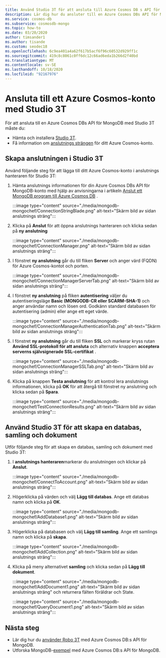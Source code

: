 ```yaml
---
title: Använd Studio 3T för att ansluta till Azure Cosmos DB s API för MongoDB
description: Lär dig hur du ansluter till en Azure Cosmos DBs API för MongoDB med Studio 3T.
ms.service: cosmos-db
ms.subservice: cosmosdb-mongo
ms.topic: how-to
ms.date: 03/20/2020
author: timsander1
ms.author: tisande
ms.custom: seodec18
ms.openlocfilehash: 6c9ea401a4a62f617b5acf6f96c60532d929ff1c
ms.sourcegitcommit: 419c8c8061c0ff6dc12c66ad6eda1b266d2f40bd
ms.translationtype: MT
ms.contentlocale: sv-SE
ms.lasthandoff: 10/18/2020
ms.locfileid: "92167976"
---
```

# <a name="connect-to-an-azure-cosmos-account-using-studio-3t"></a>Ansluta till ett Azure Cosmos-konto med Studio 3T

För att ansluta till en Azure Cosmos DBs API för MongoDB med Studio 3T måste du:

* Hämta och installera [Studio 3T](https://studio3t.com/).
* Få information om [anslutnings strängen](connect-mongodb-account.md) för ditt Azure Cosmos-konto.

## <a name="create-the-connection-in-studio-3t"></a>Skapa anslutningen i Studio 3T

Använd följande steg för att lägga till ditt Azure Cosmos-konto i anslutnings hanteraren för Studio 3T:

1. Hämta anslutnings informationen för din Azure Cosmos DBs API för MongoDB-konto med hjälp av anvisningarna i artikeln [Anslut ett MongoDB program till Azure Cosmos DB](connect-mongodb-account.md) .

    :::image type="content" source="./media/mongodb-mongochef/ConnectionStringBlade.png" alt-text="Skärm bild av sidan anslutnings sträng":::

2. Klicka på **Anslut** för att öppna anslutnings hanteraren och klicka sedan på **ny anslutning**

    :::image type="content" source="./media/mongodb-mongochef/ConnectionManager.png" alt-text="Skärm bild av sidan anslutnings sträng":::
3. I fönstret **ny anslutning** går du till fliken **Server** och anger värd (FQDN) för Azure Cosmos-kontot och porten.

    :::image type="content" source="./media/mongodb-mongochef/ConnectionManagerServerTab.png" alt-text="Skärm bild av sidan anslutnings sträng":::
4. I fönstret **ny anslutning** på fliken **autentisering** väljer du autentiseringsläge **Basic (MONGODB-CR eller SCARM-SHA-1)** och anger användar namn och lösen ord.  Godkänn standard databasen för autentisering (admin) eller ange ett eget värde.

    :::image type="content" source="./media/mongodb-mongochef/ConnectionManagerAuthenticationTab.png" alt-text="Skärm bild av sidan anslutnings sträng":::
5. I fönstret **ny anslutning** går du till fliken **SSL** och markerar kryss rutan **Använd SSL-protokoll för att ansluta** och alternativ knappen **acceptera serverns självsignerade SSL-certifikat** .

    :::image type="content" source="./media/mongodb-mongochef/ConnectionManagerSSLTab.png" alt-text="Skärm bild av sidan anslutnings sträng":::
6. Klicka på knappen **Testa anslutning** för att kontrol lera anslutnings informationen, klicka på **OK** för att återgå till fönstret ny anslutning och klicka sedan på **Spara**.

    :::image type="content" source="./media/mongodb-mongochef/TestConnectionResults.png" alt-text="Skärm bild av sidan anslutnings sträng":::

## <a name="use-studio-3t-to-create-a-database-collection-and-documents"></a>Använd Studio 3T för att skapa en databas, samling och dokument
Utför följande steg för att skapa en databas, samling och dokument med Studio 3T:

1. I **anslutnings hanteraren**markerar du anslutningen och klickar på **Anslut**.

    :::image type="content" source="./media/mongodb-mongochef/ConnectToAccount.png" alt-text="Skärm bild av sidan anslutnings sträng":::
2. Högerklicka på värden och välj **Lägg till databas**.  Ange ett databas namn och klicka på **OK**.

    :::image type="content" source="./media/mongodb-mongochef/AddDatabase1.png" alt-text="Skärm bild av sidan anslutnings sträng":::
3. Högerklicka på databasen och välj **Lägg till samling**.  Ange ett samlings namn och klicka på **skapa**.

    :::image type="content" source="./media/mongodb-mongochef/AddCollection.png" alt-text="Skärm bild av sidan anslutnings sträng":::
4. Klicka på meny alternativet **samling** och klicka sedan på **Lägg till dokument**.

    :::image type="content" source="./media/mongodb-mongochef/AddDocument1.png" alt-text="Skärm bild av sidan anslutnings sträng" och returnera fälten föräldrar och State.

    :::image type="content" source="./media/mongodb-mongochef/QueryDocument1.png" alt-text="Skärm bild av sidan anslutnings sträng":::

## <a name="next-steps"></a>Nästa steg

- Lär dig hur du [använder Robo 3T](mongodb-robomongo.md) med Azure Cosmos DB:s API för MongoDB.
- Utforska MongoDB-[exempel](mongodb-samples.md) med Azure Cosmos DB:s API för MongoDB.
